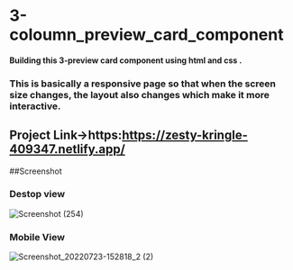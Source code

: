 # 3-coloumn_preview_card_component
#### Building this 3-preview card component using html and css .
### This is basically a responsive page so that when the screen size changes, the layout also changes which make it more interactive.
## Project Link->https:https://zesty-kringle-409347.netlify.app/


##Screenshot
### Destop view
![Screenshot (254)](https://user-images.githubusercontent.com/51984459/180600312-738a1e0e-5fd4-4a3a-9e40-112150052f13.png)

### Mobile View
![Screenshot_20220723-152818_2 (2)](https://user-images.githubusercontent.com/51984459/180601256-93957c18-354b-498e-b5b2-655d86c93ebe.png)

